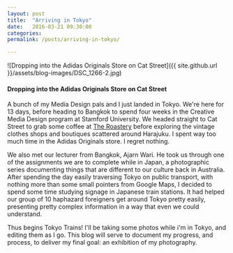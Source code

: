 ```yaml
---
layout: post
title:  "Arriving in Tokyo"
date:   2016-03-21 09:30:00
categories:
permalink: /posts/arriving-in-tokyo/

---
```

![Dropping into the Adidas Originals Store on Cat Street]({{ site.github.url }}/assets/blog-images/DSC_1266-2.jpg)

#### Dropping into the Adidas Originals Store on Cat Street

<article>
<p>
A bunch of my Media Design pals and I just landed in Tokyo. We're here for 13 days, before heading to Bangkok to spend four weeks in the Creative Media Design program at Stamford University. We headed straight to Cat Street to grab some coffee at <a href="http://www.tokyoeats.jp/the-roastery-by-nozy-coffee/">The Roastery</a> before exploring the vintage clothes shops and boutiques scattered around Harajuku. I spent way too much time in the Adidas Originals store. I regret nothing.
</p>

<p>
We also met our lecturer from Bangkok, Ajarn Wari. He took us through one of the assignments we are to complete while in Japan, a photographic series documenting things that are different to our culture back in Australia. After spending the day easily traversing Tokyo on public transport, with nothing more than some small pointers from Google Maps, I decided to spend some time studying signage in Japanese train stations. It had helped our group of 10 haphazard foreigners get around Tokyo pretty easily, presenting pretty complex information in a way that even we could understand.
</p>

<p>
Thus begins Tokyo Trains! I'll be taking some photos while i'm in Tokyo, and editing them as I go. This blog will serve to document my progress, and process, to deliver my final goal: an exhibition of my photography.
</p>

</article>
